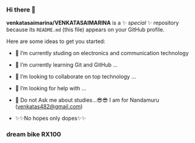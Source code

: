 ### Hi there 👋


**venkatasaimarina/VENKATASAIMARINA** is a ✨ _special_ ✨ repository because its `README.md` (this file) appears on your GitHub profile.

Here are some ideas to get you started:

- 🔭 I’m currently studing on electronics and communication technology
- 🌱 I’m currently learning Git and GitHub ...
- 👯 I’m looking to collaborate on top technology ...
- 🤔 I’m looking for help with ...
- 💬 Do not Ask me about studies...😎😎
I am for Nandamuru (venkatas482@gmail.com)

- ✨✨No hopes only dopes✨✨


### dream bike RX100 ###

